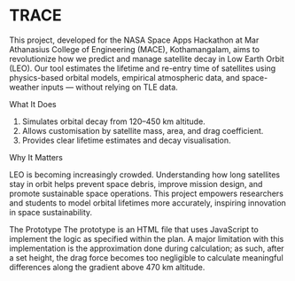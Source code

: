 # TRACE
This project, developed for the NASA Space Apps Hackathon at Mar Athanasius College of Engineering (MACE), Kothamangalam, aims to revolutionize how we predict and manage satellite decay in Low Earth Orbit (LEO).
Our tool estimates the lifetime and re-entry time of satellites using physics-based orbital models, empirical atmospheric data, and space-weather inputs — without relying on TLE data.

What It Does

1. Simulates orbital decay from 120–450 km altitude.
2. Allows customisation by satellite mass, area, and drag coefficient.
3. Provides clear lifetime estimates and decay visualisation.

Why It Matters

LEO is becoming increasingly crowded. Understanding how long satellites stay in orbit helps prevent space debris, improve mission design, and promote sustainable space operations.
This project empowers researchers and students to model orbital lifetimes more accurately, inspiring innovation in space sustainability.

The Prototype 
The prototype is an HTML file that uses JavaScript to implement the logic as specified within the plan. A major limitation with this implementation is the approximation done during calculation; as such, after a set height, the drag force becomes too negligible to calculate meaningful differences along the gradient above 470 km altitude.

